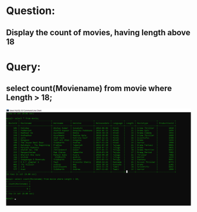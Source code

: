 # Question:
## Display the count of movies, having length above 18

# Query:
## select count(Moviename) from movie where Length > 18;

![Alt Text](https://github.com/PS99003576/MySQL/blob/main/Images/Query_3.png)<br />

